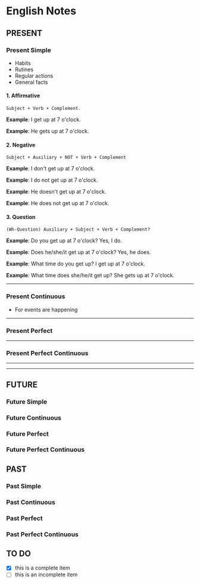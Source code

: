 # English Notes

## PRESENT

### Present Simple

- Habits
- Rutines
- Regular actions
- General facts

#### 1. Affirmative
`Subject + Verb + Complement.`

**Example**: I get up at 7 o'clock.

**Example**: He gets up at 7 o'clock.


#### 2. Negative
`Subject + Auxiliary + NOT + Verb + Complement`

**Example**: I don't get up at 7 o'clock.

**Example**: I do not get up at 7 o'clock.

**Example**: He doesn't get up at 7 o'clock.

**Example**: He does not get up at 7 o'clock.


#### 3. Question
`(Wh-Question) Auxiliary + Subject + Verb + Complement?`

**Example**: Do you get up at 7 o'clock? Yes, I do.

**Example**: Does he/she/it get up at 7 o'clock? Yes, he does.

**Example**: What time do you get up? I get up at 7 o'clock.

**Example**: What time does she/he/it get up? She gets up at 7 o'clock.

__________________

### Present Continuous

- For events are happening

__________________

### Present Perfect


__________________

### Present Perfect Continuous


__________________

******************

## FUTURE

### Future Simple

### Future Continuous

### Future Perfect

### Future Perfect Continuous



## PAST

### Past Simple

### Past Continuous

### Past Perfect

### Past Perfect Continuous


## TO DO

- [x] this is a complete item
- [ ] this is an incomplete item 